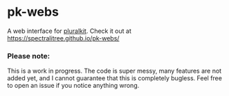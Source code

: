 # pk-webs
A web interface for [pluralkit](https://pluralkit.me/).
Check it out at https://spectralitree.github.io/pk-webs/


### Please note:
This is a work in progress. The code is super messy, many features are not added yet, and I cannot guarantee that this is completely bugless. Feel free to open an issue if you notice anything wrong.